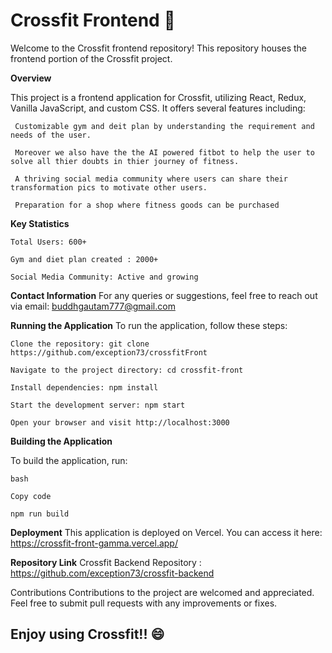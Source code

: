<h1>Crossfit Frontend 🚀 </h1>

Welcome to the Crossfit frontend repository! This repository houses the frontend portion of the Crossfit project.

**Overview**

This project is a frontend application for Crossfit, utilizing React, Redux, Vanilla JavaScript, and custom CSS. It offers several features including:
     
     Customizable gym and deit plan by understanding the requirement and needs of the user.
     
     Moreover we also have the the AI powered fitbot to help the user to solve all thier doubts in thier journey of fitness.
     
     A thriving social media community where users can share their transformation pics to motivate other users.
     
     Preparation for a shop where fitness goods can be purchased

**Key Statistics**

    Total Users: 600+

    Gym and diet plan created : 2000+
   
    Social Media Community: Active and growing

**Contact Information**
For any queries or suggestions, feel free to reach out via email: buddhgautam777@gmail.com

**Running the Application**
To run the application, follow these steps:

    Clone the repository: git clone https://github.com/exception73/crossfitFront
    
    Navigate to the project directory: cd crossfit-front
    
    Install dependencies: npm install
    
    Start the development server: npm start
    
    Open your browser and visit http://localhost:3000

**Building the Application**

To build the application, run:

    bash
    
    Copy code
    
    npm run build

**Deployment**
This application is deployed on Vercel. You can access it here: https://crossfit-front-gamma.vercel.app/

**Repository Link**
Crossfit Backend Repository : https://github.com/exception73/crossfit-backend

Contributions
Contributions to the project are welcomed and appreciated. Feel free to submit pull requests with any improvements or fixes.

<h2>Enjoy using Crossfit!! 😄 </h2>
